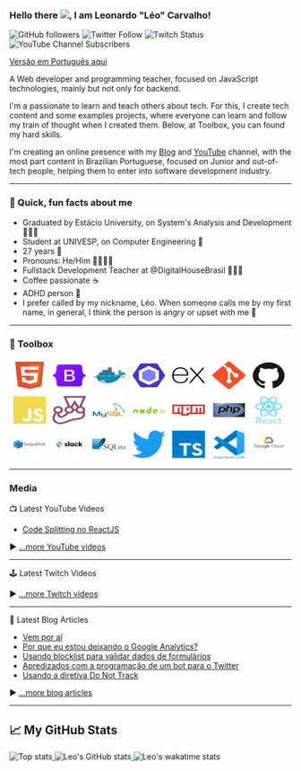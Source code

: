 ### Hello there <img src="https://raw.githubusercontent.com/MartinHeinz/MartinHeinz/master/wave.gif" width="30px">, I am Leonardo "Léo" Carvalho!

![GitHub followers](https://img.shields.io/github/followers/carvalholeo?style=social)
![Twitter Follow](https://img.shields.io/twitter/follow/_carvalho_leo?style=social)
![Twitch Status](https://img.shields.io/twitch/status/carvalho_leo?style=social)
![YouTube Channel Subscribers](https://img.shields.io/youtube/channel/subscribers/UC8c7IUMpnczt9pmsHlXYxXw?style=social)

[Versão em Português aqui](README.pt-BR.md)

A Web developer and programming teacher, focused on JavaScript technologies, mainly but not only for backend.

I'm a passionate to learn and teach others about tech. For this, I create tech content and some examples projects, where everyone can learn and follow my train of thought when I created them. Below, at Toolbox, you can found my hard skills.

I'm creating an online presence with my [Blog](https://leocarvalho.dev/posts/) and [YouTube](https://www.youtube.com/channel/UC8c7IUMpnczt9pmsHlXYxXw) channel, with the most part content in Brazilian Portuguese, focused on Junior and out-of-tech people, helping them to enter into software development industry.

---

### 📰 Quick, fun facts about me

- Graduated by Estácio University, on System's Analysis and Development 🧑🏽‍🎓
- Student at UNIVESP, on Computer Engineering 🎒
- 27 years 🎂
- Pronouns: He/Him 🙆🏽‍♂️🌈
- Fullstack Development Teacher at @DigitalHouseBrasil 🧑🏽‍🏫
- Coffee passionate ☕
- ADHD person 🤔
- I prefer called by my nickname, Léo. When someone calls me by my first name, in general, I think the person is angry or upset with me 🥺

---

### 🧰 Toolbox

<div style="display: flex; flex-wrap: wrap; width: 100%;">
  <img src="https://raw.githubusercontent.com/devicons/devicon/master/icons/html5/html5-original.svg" alt="HTML" style="display: inline-block; height: 50px; margin: 0.20em; padding: 0.2em; width: 60px;" />
  <img src="https://raw.githubusercontent.com/devicons/devicon/master/icons/bootstrap/bootstrap-original.svg" alt="Bootstrap Framework" style="display: inline-block; height: 50px; margin: 0.20em; padding: 0.2em; width: 60px;" />
  <img src="https://raw.githubusercontent.com/devicons/devicon/master/icons/docker/docker-original.svg" alt="Docker" style="display: inline-block; height: 50px; margin: 0.20em; padding: 0.2em; width: 60px;" />
  <img src="https://raw.githubusercontent.com/devicons/devicon/master/icons/eslint/eslint-original.svg" alt="ESLint" style="display: inline-block; height: 50px; margin: 0.20em; padding: 0.2em; width: 60px;" />
  <img src="https://raw.githubusercontent.com/devicons/devicon/master/icons/express/express-original.svg" alt="Express.JS" style="display: inline-block; height: 50px; margin: 0.20em; padding: 0.2em; width: 60px; background-color: #ffffff;" />
  <img src="https://raw.githubusercontent.com/devicons/devicon/master/icons/git/git-original.svg" alt="Git" style="display: inline-block; height: 50px; margin: 0.20em; padding: 0.2em; width: 60px;" />
  <img src="https://raw.githubusercontent.com/devicons/devicon/master/icons/github/github-original.svg" alt="GitHub" style="display: inline-block; height: 50px; margin: 0.20em; padding: 0.2em; width: 60px; background-color: #ffffff;" />
  <img src="https://raw.githubusercontent.com/devicons/devicon/master/icons/javascript/javascript-plain.svg" alt="JavaScript" style="display: inline-block; height: 50px; margin: 0.20em; padding: 0.2em; width: 60px;" />
  <img src="https://raw.githubusercontent.com/devicons/devicon/master/icons/jest/jest-plain.svg" alt="Jest" style="display: inline-block; height: 50px; margin: 0.20em; padding: 0.2em; width: 60px;" />
  <img src="https://raw.githubusercontent.com/devicons/devicon/master/icons/mysql/mysql-original-wordmark.svg" alt="MySQL" style="display: inline-block; height: 50px; margin: 0.20em; padding: 0.2em; width: 60px;" />
  <img src="https://raw.githubusercontent.com/devicons/devicon/master/icons/nodejs/nodejs-plain-wordmark.svg" alt="Node.JS" style="display: inline-block; height: 50px; margin: 0.20em; padding: 0.2em; width: 60px;" />
  <img src="https://raw.githubusercontent.com/devicons/devicon/master/icons/npm/npm-original-wordmark.svg" alt="NPM (Node Package Manager)" style="display: inline-block; height: 50px; margin: 0.20em; padding: 0.2em; width: 60px;" />
  <img src="https://raw.githubusercontent.com/devicons/devicon/master/icons/php/php-original.svg" alt="PHP" style="display: inline-block; height: 50px; margin: 0.20em; padding: 0.2em; width: 60px;" />
  <img src="https://raw.githubusercontent.com/devicons/devicon/master/icons/react/react-original-wordmark.svg" alt="React Framework" style="display: inline-block; height: 50px; margin: 0.20em; padding: 0.2em; width: 60px;" />
  <img src="https://raw.githubusercontent.com/devicons/devicon/master/icons/sequelize/sequelize-original-wordmark.svg" alt="Sequelize ORM" style="display: inline-block; height: 50px; margin: 0.20em; padding: 0.2em; width: 60px; background-color: #ffffff;" />
  <img src="https://raw.githubusercontent.com/devicons/devicon/master/icons/slack/slack-original-wordmark.svg" alt="Slack" style="display: inline-block; height: 50px; margin: 0.20em; padding: 0.2em; width: 60px; background-color: #ffffff;" />
  <img src="https://raw.githubusercontent.com/devicons/devicon/master/icons/sqlite/sqlite-original-wordmark.svg" alt="SQLite" style="display: inline-block; height: 50px; margin: 0.20em; padding: 0.2em; width: 60px; background-color: #ffffff;" />
  <img src="https://raw.githubusercontent.com/devicons/devicon/master/icons/twitter/twitter-original.svg" alt="Twitter" style="display: inline-block; height: 50px; margin: 0.20em; padding: 0.2em; width: 60px;" />
  <img src="https://raw.githubusercontent.com/devicons/devicon/master/icons/typescript/typescript-original.svg" alt="TypeScript" style="display: inline-block; height: 50px; margin: 0.20em; padding: 0.2em; width: 60px;" />
  <img src="https://raw.githubusercontent.com/devicons/devicon/master/icons/vscode/vscode-original-wordmark.svg" alt="Visual Studio Code" style="display: inline-block; height: 50px; margin: 0.20em; padding: 0.2em; width: 60px;" />
  <img src="https://raw.githubusercontent.com/devicons/devicon/master/icons/googlecloud/googlecloud-original-wordmark.svg" alt="Google Cloud Platform" style="display: inline-block; height: 50px; margin: 0.20em; padding: 0.2em; width: 60px;" />
</div>

---

### Media

📺 Latest YouTube Videos

<!-- YOUTUBE-VIDEOS-LIST:START -->
- [Code Splitting no ReactJS](https://www.youtube.com/watch?v=sIiT1HhBlG8)
<!-- YOUTUBE-VIDEOS-LIST:END -->

▶ [...more YouTube videos](https://www.youtube.com/channel/UC8c7IUMpnczt9pmsHlXYxXw?sub_confirmation=1)

---

🕹️ Latest Twitch Videos

<!-- TWITCH-VIDEOS-LIST:START -->
<!-- TWITCH-VIDEOS-LIST:END -->

▶ [...more Twitch videos](https://www.twitch.tv/carvalho_leo)

---

📘 Latest Blog Articles

<!-- BLOG-POST-LIST:START -->
- [Vem por aí](https://leocarvalho.dev/coming-soon/)
- [Por que eu estou deixando o Google Analytics?](https://leocarvalho.dev/por-que-eu-estou-deixando-o-google-analytics/)
- [Usando blocklist para validar dados de formulários](https://leocarvalho.dev/usando-blocklist-para-validar-dados-de-formularios/)
- [Apredizados com a programação de um bot para o Twitter](https://leocarvalho.dev/apredizados-com-a-programacao-de-um-bot-para-o-twitter/)
- [Usando a diretiva Do Not Track](https://leocarvalho.dev/usando-a-diretiva-do-not-track/)
<!-- BLOG-POST-LIST:END -->

▶ [...more blog articles](https://leocarvalho.dev)

---

## &#x1f4c8; My GitHub Stats

<div>
<a href="https://github.com/anuraghazra/github-readme-stats">
  <img src="https://github-readme-stats.vercel.app/api/top-langs/?username=carvalholeo&theme=radical&layout=compact&langs_count=7" alt="Top stats" style="align: center; display: inline-block; height: 11em;"/>
</a>
<a href="https://github.com/anuraghazra/github-readme-stats">
  <img src="https://github-readme-stats.vercel.app/api?username=carvalholeo&theme=radical&count_private=true&include_all_commits=true" alt="Leo's GitHub stats" style="align: center; display: inline-block; height: 11em;" />
</a>
<a href="https://github.com/anuraghazra/github-readme-stats">
  <img src="https://github-readme-stats.vercel.app/api/wakatime?username=carvalho_leo" alt="Leo's wakatime stats" style="align: center; display: inline-block; height: 11em;" />
</a>
</div>
